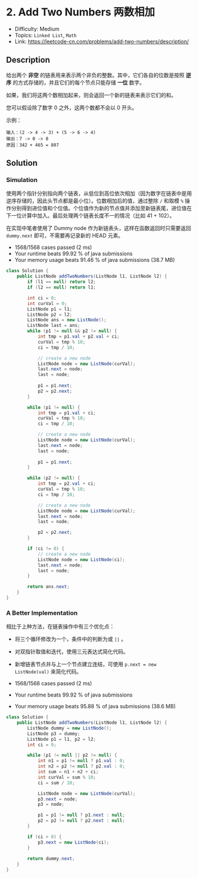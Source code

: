 # 2. Add Two Numbers 两数相加

- Difficulty: Medium
- Topics: `Linked List`, `Math`
- Link: https://leetcode-cn.com/problems/add-two-numbers/description/

## Description

给出两个 **非空** 的链表用来表示两个非负的整数。其中，它们各自的位数是按照 **逆序** 的方式存储的，并且它们的每个节点只能存储 **一位** 数字。

如果，我们将这两个数相加起来，则会返回一个新的链表来表示它们的和。

您可以假设除了数字 0 之外，这两个数都不会以 0 开头。

示例：
```
输入：(2 -> 4 -> 3) + (5 -> 6 -> 4)
输出：7 -> 0 -> 8
原因：342 + 465 = 807
```

## Solution

### Simulation

使用两个指针分别指向两个链表，从低位到高位依次相加（因为数字在链表中是用逆序存储的，因此头节点都是最小位）。位数相加后的值，通过整除 `/` 和取模 `%` 操作分别得到进位值和个位值。个位值作为新的节点值并添加至新链表尾，进位值在下一位计算中加入。最后处理两个链表长度不一的情况（比如 41 + 102）。

在实现中笔者使用了 Dummy node 作为新链表头，这样在函数返回时只需要返回 `dummy.next` 即可，不需要再记录新的 HEAD 元素。

- 1568/1568 cases passed (2 ms)
- Your runtime beats 99.92 % of java submissions
- Your memory usage beats 91.46 % of java submissions (38.7 MB)

```java
class Solution {
    public ListNode addTwoNumbers(ListNode l1, ListNode l2) {
        if (l1 == null) return l2;
        if (l2 == null) return l1;

        int ci = 0;
        int curVal = 0;
        ListNode p1 = l1;
        ListNode p2 = l2;
        ListNode ans = new ListNode();
        ListNode last = ans;
        while (p1 != null && p2 != null) {
            int tmp = p1.val + p2.val + ci;
            curVal = tmp % 10;
            ci = tmp / 10;

            // create a new node
            ListNode node = new ListNode(curVal);
            last.next = node;
            last = node;
            
            p1 = p1.next;
            p2 = p2.next;
        }

        while (p1 != null) {
            int tmp = p1.val + ci;
            curVal = tmp % 10;
            ci = tmp / 10;

            // create a new node
            ListNode node = new ListNode(curVal);
            last.next = node;
            last = node;
            
            p1 = p1.next;
        }

        while (p2 != null) {
            int tmp = p2.val + ci;
            curVal = tmp % 10;
            ci = tmp / 10;

            // create a new node
            ListNode node = new ListNode(curVal);
            last.next = node;
            last = node;

            p2 = p2.next;
        }

        if (ci != 0) {
            // create a new node
            ListNode node = new ListNode(ci);
            last.next = node;
            last = node;
        }

        return ans.next;
    }
}
```

### A Better Implementation

相比于上种方法，在链表操作中有三个优化点：
- 将三个循环修改为一个，条件中的判断为或 `||` 。
- 对双指针取值和迭代，使用三元表达式简化代码。
- 新增链表节点并与上一个节点建立连结，可使用 `p.next = new ListNode(val)` 来简化代码。

- 1568/1568 cases passed (2 ms)
- Your runtime beats 99.92 % of java submissions
- Your memory usage beats 95.88 % of java submissions (38.6 MB)

```java
class Solution {
    public ListNode addTwoNumbers(ListNode l1, ListNode l2) {
        ListNode dummy = new ListNode();
        ListNode p3 = dummy;
        ListNode p1 = l1, p2 = l2;
        int ci = 0;

        while (p1 != null || p2 != null) {
            int n1 = p1 != null ? p1.val : 0;
            int n2 = p2 != null ? p2.val : 0;
            int sum = n1 + n2 + ci;
            int curVal = sum % 10;
            ci = sum / 10;

            ListNode node = new ListNode(curVal);
            p3.next = node;
            p3 = node;

            p1 = p1 != null ? p1.next : null;
            p2 = p2 != null ? p2.next : null;            
        }

        if (ci > 0) {
            p3.next = new ListNode(ci);
        }
        
        return dummy.next;
    }
}
```
